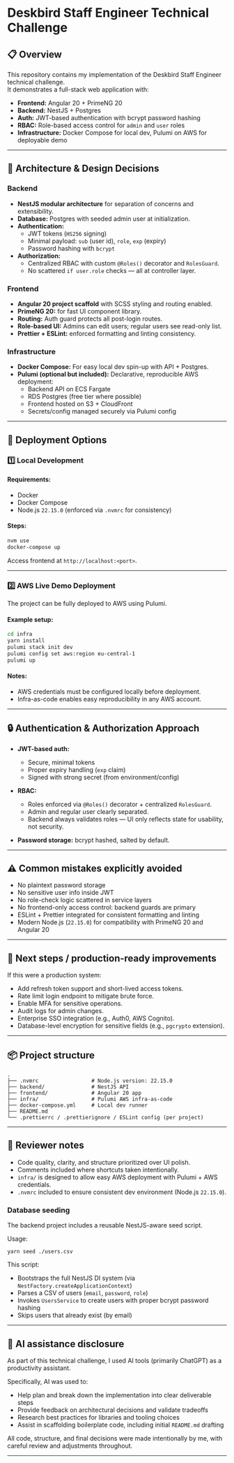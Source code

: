 # Deskbird Staff Engineer Technical Challenge

## 📋 Overview

This repository contains my implementation of the Deskbird Staff Engineer technical challenge.  
It demonstrates a full-stack web application with:

- **Frontend:** Angular 20 + PrimeNG 20
- **Backend:** NestJS + Postgres
- **Auth:** JWT-based authentication with bcrypt password hashing
- **RBAC:** Role-based access control for `admin` and `user` roles
- **Infrastructure:** Docker Compose for local dev, Pulumi on AWS for deployable demo

---

## 🧭 Architecture & Design Decisions

### Backend
- **NestJS modular architecture** for separation of concerns and extensibility.
- **Database:** Postgres with seeded admin user at initialization.
- **Authentication:** 
  - JWT tokens (`HS256` signing)
  - Minimal payload: `sub` (user id), `role`, `exp` (expiry)
  - Password hashing with `bcrypt`
- **Authorization:** 
  - Centralized RBAC with custom `@Roles()` decorator and `RolesGuard`.
  - No scattered `if user.role` checks — all at controller layer.

### Frontend
- **Angular 20 project scaffold** with SCSS styling and routing enabled.
- **PrimeNG 20:** for fast UI component library.
- **Routing:** Auth guard protects all post-login routes.
- **Role-based UI:** Admins can edit users; regular users see read-only list.
- **Prettier + ESLint:** enforced formatting and linting consistency.

### Infrastructure
- **Docker Compose:** For easy local dev spin-up with API + Postgres.
- **Pulumi (optional but included):** Declarative, reproducible AWS deployment:
    - Backend API on ECS Fargate
    - RDS Postgres (free tier where possible)
    - Frontend hosted on S3 + CloudFront
    - Secrets/config managed securely via Pulumi config

---

## 🚀 Deployment Options

### 1️⃣ Local Development

#### Requirements:
- Docker
- Docker Compose
- Node.js `22.15.0` (enforced via `.nvmrc` for consistency)

#### Steps:
```sh
nvm use
docker-compose up
````

Access frontend at `http://localhost:<port>`.

---

### 2️⃣ AWS Live Demo Deployment

The project can be fully deployed to AWS using Pulumi.

#### Example setup:

```sh
cd infra
yarn install
pulumi stack init dev
pulumi config set aws:region eu-central-1
pulumi up
```

#### Notes:

* AWS credentials must be configured locally before deployment.
* Infra-as-code enables easy reproducibility in any AWS account.

---

## 🔒 Authentication & Authorization Approach

* **JWT-based auth:**

  * Secure, minimal tokens
  * Proper expiry handling (`exp` claim)
  * Signed with strong secret (from environment/config)

* **RBAC:**

  * Roles enforced via `@Roles()` decorator + centralized `RolesGuard`.
  * Admin and regular user clearly separated.
  * Backend always validates roles — UI only reflects state for usability, not security.

* **Password storage:** bcrypt hashed, salted by default.

---

## ⚠️ Common mistakes explicitly avoided

* No plaintext password storage
* No sensitive user info inside JWT
* No role-check logic scattered in service layers
* No frontend-only access control: backend guards are primary
* ESLint + Prettier integrated for consistent formatting and linting
* Modern Node.js (`22.15.0`) for compatibility with PrimeNG 20 and Angular 20

---

## 🔔 Next steps / production-ready improvements

If this were a production system:

* Add refresh token support and short-lived access tokens.
* Rate limit login endpoint to mitigate brute force.
* Enable MFA for sensitive operations.
* Audit logs for admin changes.
* Enterprise SSO integration (e.g., Auth0, AWS Cognito).
* Database-level encryption for sensitive fields (e.g., `pgcrypto` extension).

---

## 📦 Project structure

```
.
├── .nvmrc                 # Node.js version: 22.15.0
├── backend/               # NestJS API
├── frontend/              # Angular 20 app
├── infra/                 # Pulumi AWS infra-as-code
├── docker-compose.yml     # Local dev runner
├── README.md
└── .prettierrc / .prettierignore / ESLint config (per project)
```

---

## 📝 Reviewer notes

* Code quality, clarity, and structure prioritized over UI polish.
* Comments included where shortcuts taken intentionally.
* `infra/` is designed to allow easy AWS deployment with Pulumi + AWS credentials.
* `.nvmrc` included to ensure consistent dev environment (Node.js `22.15.0`).


### Database seeding

The backend project includes a reusable NestJS-aware seed script.

Usage:

```
yarn seed ./users.csv

```

This script:
- Bootstraps the full NestJS DI system (via `NestFactory.createApplicationContext`)
- Parses a CSV of users (`email`, `password`, `role`)
- Invokes `UsersService` to create users with proper bcrypt password hashing
- Skips users that already exist (by email)



---

## 🤖 AI assistance disclosure

As part of this technical challenge, I used AI tools (primarily ChatGPT) as a productivity assistant.

Specifically, AI was used to:
- Help plan and break down the implementation into clear deliverable steps
- Provide feedback on architectural decisions and validate tradeoffs
- Research best practices for libraries and tooling choices
- Assist in scaffolding boilerplate code, including initial `README.md` drafting

All code, structure, and final decisions were made intentionally by me, with careful review and adjustments throughout.

---

